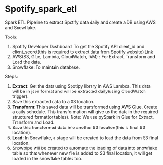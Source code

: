 # Spotify_spark_etl
Spark ETL Pipeline to extract Spotify data daily and create a DB using AWS and Snowflake.

Tools:
1. Spotify Developer Dashboard: To get the Spotify API client_id and client_secret(this is required to extract data from Spotify website) [Link](https://developer.spotify.com/dashboard)
2. AWS(S3, Glue, Lambda, CloudWatch, IAM) : For Extract, Transform and Load the data.
3. Snowflake: To maintain database.

Steps:
1. **Extract**: Get the data using Spotipy library in AWS Lambda. This data will be in json format and will be extracted daily(using CloudWatch trigger).
2. Save this extracted data to a S3 location.
3. **Transform**: This saved data will be transformed using AWS Glue. Create a daily schedule. This transformation will give us the data in the required structured format(or tables).
Note: We use pySpark in Glue for Extract, Transform and Load. 
4. Save this transformed data into another S3 location(this is final S3 location).
5. **Load**: In Snowflake, a stage will be created to load the data from S3 final location.
6. Snowpipe will be created to automate the loading of data into snowflake table so that whenever new file is added to S3 final location, it will get loaded in the snowflake tables too.
   
